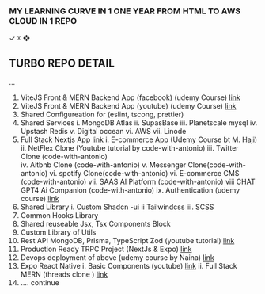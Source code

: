 ### MY LEARNING CURVE IN 1 ONE YEAR FROM HTML TO AWS CLOUD IN 1 REPO
✓ ☓ ❖
## TURBO REPO DETAIL
...
1. 	ViteJS Front & MERN Backend App (facebook) (udemy Course)
	[link](https://www.udemy.com/course/build-facebook-clone-and-master-react-js-mern-stack-2022/)
2.	ViteJS Front & MERN Backend App (youtube) (udemy Course)
	[link](https://www.udemy.com/course/build-the-best-ecommerce-website-ever-with-react-js-next-js/)
3.	Shared Configureation for (eslint, tscong, prettier)
4.	Shared Services 
	i.		MongoDB Atlas
	ii.		SupasBase
	iii.	Planetscale mysql
	iv.		Upstash Redis
	v.		Digital occean
	vi.		AWS
	vii.	Linode
5.	Full Stack Nextjs App
	[link](https://www.youtube.com/@codewithantonio)
	i.		E-commerce App (Udemy Course bt M. Haji)
	ii.		NetFlex Clone (Youtube tutorial by 	code-with-antonio)
	iii.	Twitter Clone (code-with-antonio)	
	iv.		Aitbnb  Clone (code-with-antonio)
	v.		Messenger Clone(code-with-antonio)
	vi.		spotify Clone(code-with-antonio)
	vi.		E-commerce CMS (code-with-antonio)
	vii.	SAAS AI Platform (code-with-antonio)
	viii	CHAT GPT4 Ai Companion (code-with-antonio)
	ix.		Authentication (udemy course)
			[link](https://www.udemy.com/course/full-authentification-with-react-js-next-js-typescript-2023/)
6.	Shared Library
	i.		Custom Shadcn -ui
	ii		Tailwindcss
	iii.	SCSS
7.	Common Hooks Library
8.	Shared reuseable Jsx, Tsx Components Block
9.	Custom Library of Utils
10.	Rest API MongoDB, Prisma, TypeScript Zod (youtube tutorial)
	[link](https://youtu.be/BWUi6BS9T5Y)
11.	Production Ready TRPC Project (NextJs & Expo)
	[link](https://acme-corp.jumr.dev/)	
11.	Devops deployment of above (udemy course by Naina)
	[link](https://www.techworld-with-nana.com/kubernetes-administrator-cka)
12.	Expo React Native 
	i.	Basic Components (youtube)
		[link](https://youtu.be/oHIt1P2Leao)
	ii.	Full Stack MERN (threads clone )
		[link](https://youtu.be/k6Rqj5twoMo)
13.	.... continue			